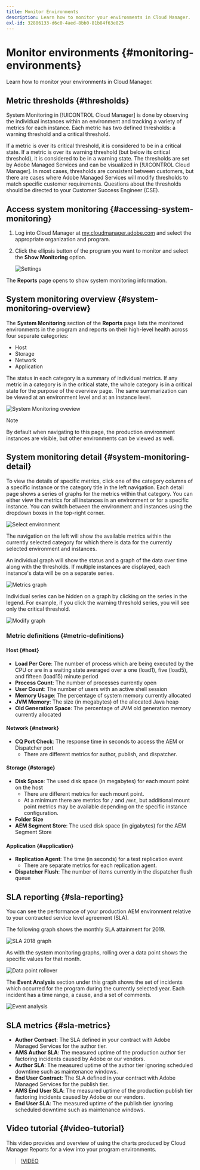 ```yaml
---
title: Monitor Environments
description: Learn how to monitor your environments in Cloud Manager.
exl-id: 32886133-d6c0-4aed-8bb0-81b84f63e825
---
```


# Monitor environments {#monitoring-environments}

Learn how to monitor your environments in Cloud Manager.

## Metric thresholds {#thresholds}

System Monitoring in [!UICONTROL Cloud Manager] is done by observing the individual instances within an environment and tracking a variety of metrics for each instance. Each metric has two defined thresholds: a warning threshold and a critical threshold. 

If a metric is over its critical threshold, it is considered to be in a critical state. If a metric is over its warning threshold (but below its critical threshold), it is considered to be in a warning state. The thresholds are set by Adobe Managed Services and can be visualized in [!UICONTROL Cloud Manager]. In most cases, thresholds are consistent between customers, but there are cases where Adobe Managed Services will modify thresholds to match specific customer requirements. Questions about the thresholds should be directed to your Customer Success Engineer (CSE).

## Access system monitoring {#accessing-system-monitoring}

1. Log into Cloud Manager at [my.cloudmanager.adobe.com](https://my.cloudmanager.adobe.com) and select the appropriate organization and program.

1. Click the ellipsis button of the program you want to monitor and select the **Show Monitoring** option.
 
   ![Settings](/help/assets/first-timea1.png)

The **Reports** page opens to show system monitoring information.

## System monitoring overview {#system-monitoring-overview}

The **System Monitoring** section of the **Reports** page lists the monitored environments in the program and reports on their high-level health across four separate categories:

* Host
* Storage
* Network
* Application

The status in each category is a summary of individual metrics. If any metric in a category is in the critical state, the whole category is in a critical state for the purpose of the overview page. The same summarization can be viewed at an environment level and at an instance level. 

![System Monitoring oveview](/help/assets/System-Monitoring-Reports.png)

>[!NOTE]
>
>By default when navigating to this page, the production environment instances are visible, but other environments can be viewed as well.

## System monitoring detail {#system-monitoring-detail}

To view the details of specific metrics, click one of the category columns of a specific instance or the category title in the left navigation. Each detail page shows a series of graphs for the metrics within that category. You can either view the metrics for all instances in an environment or for a specific instance. You can switch between the environment and instances using the dropdown boxes in the top-right corner.

![Select environment](/help/assets/System_Monitoring1.png)

The navigation on the left will show the available metrics within the currently selected category for which there is data for the currently selected environment and instances.

An individual graph will show the status and a graph of the data over time along with the thresholds. If multiple instances are displayed, each instance's data will be on a separate series.

![Metrics graph](/help/assets/Monitoring_Graphs1.png)

Individual series can be hidden on a graph by clicking on the series in the legend. 
For example, if you click the warning threshold series, you will see only the critical threshold.

![Modify graph](/help/assets/Monitoring_Graphs2.png)

### Metric definitions {#metric-definitions}

#### Host {#host}

* **Load Per Core**: The number of process which are being executed by the CPU or are in a waiting state averaged over a one (load1), five (load5), and fifteen (load15) minute period
* **Process Count**: The number of processes currently open
* **User Count**: The number of users with an active shell session
* **Memory Usage**: The percentage of system memory currently allocated
* **JVM Memory**: The size (in megabytes) of the allocated Java heap
* **Old Generation Space**: The percentage of JVM old generation memory currently allocated

#### Network {#network}

* **CQ Port Check**: The response time in seconds to access the AEM or Dispatcher port
  * There are different metrics for author, publish, and dispatcher.

#### Storage {#storage}

* **Disk Space**: The used disk space (in megabytes) for each mount point on the host
  * There are different metrics for each mount point.
  * At a minimum there are metrics for `/` and `/mnt`, but additional mount point metrics may be available depending on the specific instance configuration.
* **Folder Size**
* **AEM Segment Store**: The used disk space (in gigabytes) for the AEM Segment Store

#### Application {#application}

* **Replication Agent**: The time (in seconds) for a test replication event
  * There are separate metrics for each replication agent.
* **Dispatcher Flush**: The number of items currently in the dispatcher flush queue

## SLA reporting {#sla-reporting}

You can see the performance of your production AEM environment relative to your contracted service level agreement (SLA).

The following graph shows the monthly SLA attainment for 2019.

![SLA 2018 graph](/help/assets/SLA-Reports-one.png)

As with the system monitoring graphs, rolling over a data point shows the specific values for that month.

![Data point rollover](/help/assets/SLA-Reports-two.png)

The **Event Analysis** section under this graph shows the set of incidents which occurred for the program during the currently selected year. Each incident has a time range, a cause, and a set of comments.

![Event analysis](/help/assets/sla-reporting3.png)

## SLA metrics {#sla-metrics}

* **Author Contract**: The SLA defined in your contract with Adobe Managed Services for the author tier.
* **AMS Author SLA**: The measured uptime of the production author tier factoring incidents caused by Adobe or our vendors.
* **Author SLA**: The measured uptime of the author tier ignoring scheduled downtime such as maintenance windows.
* **End User Contract**: The SLA defined in your contract with Adobe Managed Services for the publish tier.
* **AMS End User SLA**: The measured uptime of the production publish tier factoring incidents caused by Adobe or our vendors.
* **End User SLA**: The measured uptime of the publish tier ignoring scheduled downtime such as maintenance windows.

## Video tutorial {#video-tutorial}

This video provides and overview of using the charts produced by Cloud Manager Reports for a view into your program environments.

>[!VIDEO](https://video.tv.adobe.com/v/26315/)
